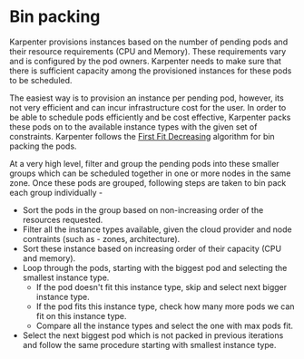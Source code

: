 # Bin packing

Karpenter provisions instances based on the number of pending pods and their resource requirements (CPU and Memory). These requirements vary and is configured by the pod owners. Karpenter needs to make sure that there is sufficient capacity among the provisioned instances for these pods to be scheduled.

The easiest way is to provision an instance per pending pod, however, its not very efficient and can incur infrastructure cost for the user. In order to be able to schedule pods efficiently and be cost effective, Karpenter packs these pods on to the available instance types with the given set of constraints. Karpenter follows the [First Fit Decreasing](https://en.wikipedia.org/wiki/Bin_packing_problem#First_Fit_Decreasing_(FFD)) algorithm for bin packing the pods.

At a very high level, filter and group the pending pods into these smaller groups which can be scheduled together in one or more nodes in the same zone. Once these pods are grouped, following steps are taken to bin pack each group individually -

- Sort the pods in the group based on non-increasing order of the resources requested.
- Filter all the instance types available, given the cloud provider and node contraints (such as - zones, architecture).
- Sort these instance based on increasing order of their capacity (CPU and memory).
- Loop through the pods, starting with the biggest pod and selecting the smallest instance type.
    - If the pod doesn't fit this instance type, skip and select next bigger instance type.
    - If the pod fits this instance type, check how many more pods we can fit on this instance type.
    - Compare all the instance types and select the one with max pods fit.
- Select the next biggest pod which is not packed in previous iterations and follow the same procedure starting with smallest instance type.

